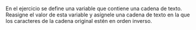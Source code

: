 En el ejercicio se define una variable que contiene una cadena de texto. Reasigne el valor de esta variable y asígnele una cadena de texto en la que los caracteres de la cadena original estén en orden inverso.
